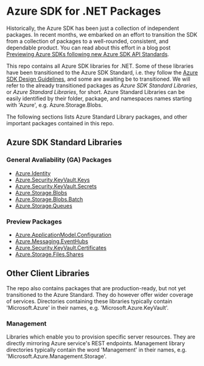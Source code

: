 # Azure SDK for .NET Packages

Historically, the Azure SDK has been just a collection of independent packages. In recent months, we embarked on an effort to transition the SDK from a collection of packages to a well-rounded, consistent, and dependable product. You can read about this effort in a blog post [Previewing Azure SDKs following new Azure SDK API Standards](https://azure.microsoft.com/en-in/blog/previewing-azure-sdks-following-new-azure-sdk-api-standards/). 

This repo contains all Azure SDK libraries for .NET. Some of these libraries have been transitioned to the Azure SDK Standard, i.e. they follow the [Azure SDK Design Guidelines](https://azure.github.io/azure-sdk/dotnet_introduction.html), and some are awaiting be to transitioned. We will refer to the already transitioned packages as _Azure SDK Standard Libraries_, or _Azure Standard Libraries_, for short. Azure Standard Libraries can be easily identified by their folder, package, and namespaces names starting with 'Azure', e.g. Azure.Storage.Blobs.

The following sections lists Azure Standard Library packages, and other important packages contained in this repo. 

## Azure SDK Standard Libraries

### General Avaliability (GA) Packages

* [Azure.Identity](https://github.com/Azure/azure-sdk-for-net/tree/master/sdk/identity/Azure.Identity/README.md)
* [Azure.Security.KeyVault.Keys](https://github.com/Azure/azure-sdk-for-net/blob/master/sdk/keyvault/Azure.Security.KeyVault.Keys/README.md)
* [Azure.Security.KeyVault.Secrets](https://github.com/Azure/azure-sdk-for-net/blob/master/sdk/keyvault/Azure.Security.KeyVault.Secrets/README.md)
* [Azure.Storage.Blobs](https://github.com/Azure/azure-sdk-for-net/blob/master/sdk/storage/Azure.Storage.Blobs/README.md)
* [Azure.Storage.Blobs.Batch](https://github.com/Azure/azure-sdk-for-net/blob/master/sdk/storage/Azure.Storage.Blobs.Batch/README.md)
* [Azure.Storage.Queues](https://github.com/Azure/azure-sdk-for-net/blob/master/sdk/storage/Azure.Storage.Queues/README.md)

### Preview Packages

* [Azure.ApplicationModel.Configuration](https://github.com/Azure/azure-sdk-for-net/blob/master/sdk/appconfiguration/Azure.Data.AppConfiguration/README.md)
* [Azure.Messaging.EventHubs](https://github.com/Azure/azure-sdk-for-net/blob/master/sdk/eventhub/Azure.Messaging.EventHubs/README.md)
* [Azure.Security.KeyVault.Certificates](https://github.com/Azure/azure-sdk-for-net/blob/master/sdk/keyvault/Azure.Security.KeyVault.Certificates/README.md)
* [Azure.Storage.Files.Shares](https://github.com/Azure/azure-sdk-for-net/blob/master/sdk/storage/Azure.Storage.Files.Shares/README.md)

## Other Client Libraries

The repo also contains packages that are production-ready, but not yet transitioned to the Azure Standard. They do however offer wider coverage of services. Directories containing these libraries typically contain 'Microsoft.Azure' in their names, e.g. 'Microsoft.Azure.KeyVault'.

### Management

Libraries which enable you to provision specific server resources. They are directly mirroring Azure service's REST endpoints. Management library directories typically contain the word 'Management' in their names, e.g. 'Microsoft.Azure.Management.Storage'.